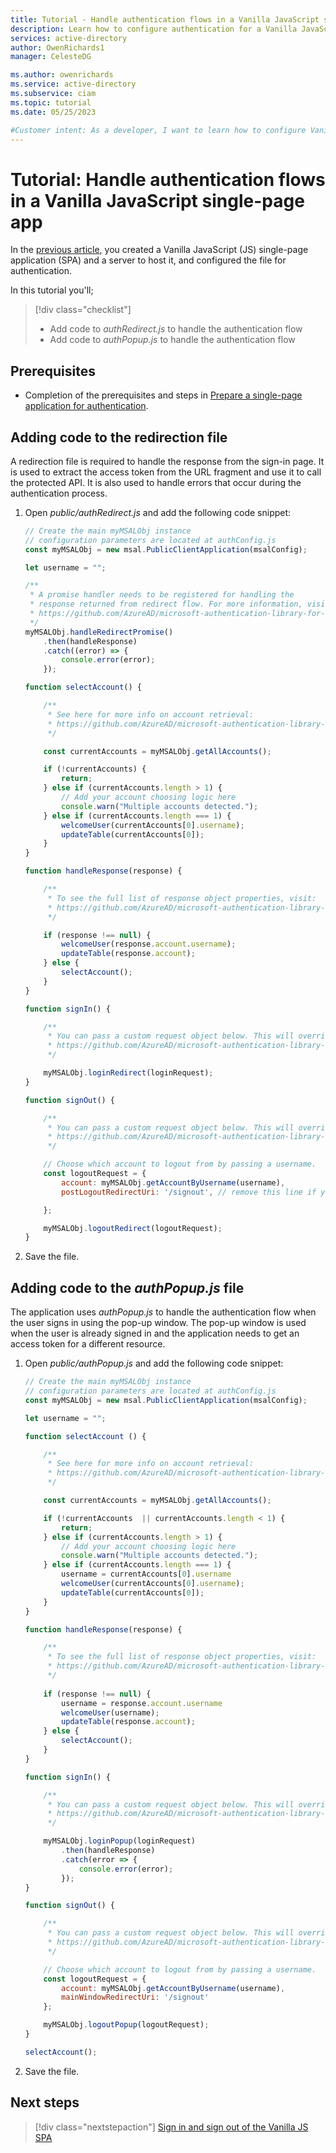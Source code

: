 ```yaml
---
title: Tutorial - Handle authentication flows in a Vanilla JavaScript single-page app
description: Learn how to configure authentication for a Vanilla JavaScript single-page app (SPA) with your Azure Active Directory (AD) for customers tenant.
services: active-directory
author: OwenRichards1
manager: CelesteDG

ms.author: owenrichards
ms.service: active-directory
ms.subservice: ciam
ms.topic: tutorial
ms.date: 05/25/2023

#Customer intent: As a developer, I want to learn how to configure Vanilla JavaScript single-page app (SPA) to sign in and sign out users with my Azure Active Directory (AD) for customers tenant.
---
```


# Tutorial: Handle authentication flows in a Vanilla JavaScript single-page app

In the [previous article](./how-to-single-page-app-vanillajs-sign-in-prepare-app.md), you created a Vanilla JavaScript (JS) single-page application (SPA) and a server to host it, and configured the file for authentication.

In this tutorial you'll;

> [!div class="checklist"]
> * Add code to *authRedirect.js* to handle the authentication flow
> * Add code to *authPopup.js* to handle the authentication flow

## Prerequisites

* Completion of the prerequisites and steps in [Prepare a single-page application for authentication](how-to-single-page-app-vanillajs-sign-in-prepare-app.md).

## Adding code to the redirection file

A redirection file is required to handle the response from the sign-in page. It is used to extract the access token from the URL fragment and use it to call the protected API. It is also used to handle errors that occur during the authentication process.

1. Open *public/authRedirect.js* and add the following code snippet:

    ```javascript
    // Create the main myMSALObj instance
    // configuration parameters are located at authConfig.js
    const myMSALObj = new msal.PublicClientApplication(msalConfig);
    
    let username = "";
    
    /**
     * A promise handler needs to be registered for handling the
     * response returned from redirect flow. For more information, visit:
     * https://github.com/AzureAD/microsoft-authentication-library-for-js/blob/dev/lib/msal-browser/docs/initialization.md#redirect-apis
     */
    myMSALObj.handleRedirectPromise()
        .then(handleResponse)
        .catch((error) => {
            console.error(error);
        });
    
    function selectAccount() {
    
        /**
         * See here for more info on account retrieval: 
         * https://github.com/AzureAD/microsoft-authentication-library-for-js/blob/dev/lib/msal-common/docs/Accounts.md
         */
    
        const currentAccounts = myMSALObj.getAllAccounts();
    
        if (!currentAccounts) {
            return;
        } else if (currentAccounts.length > 1) {
            // Add your account choosing logic here
            console.warn("Multiple accounts detected.");
        } else if (currentAccounts.length === 1) {
            welcomeUser(currentAccounts[0].username);
            updateTable(currentAccounts[0]);
        }
    }
    
    function handleResponse(response) {
    
        /**
         * To see the full list of response object properties, visit:
         * https://github.com/AzureAD/microsoft-authentication-library-for-js/blob/dev/lib/msal-browser/docs/request-response-object.md#response
         */
    
        if (response !== null) {
            welcomeUser(response.account.username);
            updateTable(response.account);
        } else {
            selectAccount();
        }
    }
    
    function signIn() {
    
        /**
         * You can pass a custom request object below. This will override the initial configuration. For more information, visit:
         * https://github.com/AzureAD/microsoft-authentication-library-for-js/blob/dev/lib/msal-browser/docs/request-response-object.md#request
         */
    
        myMSALObj.loginRedirect(loginRequest);
    }
    
    function signOut() {
    
        /**
         * You can pass a custom request object below. This will override the initial configuration. For more information, visit:
         * https://github.com/AzureAD/microsoft-authentication-library-for-js/blob/dev/lib/msal-browser/docs/request-response-object.md#request
         */
    
        // Choose which account to logout from by passing a username.
        const logoutRequest = {
            account: myMSALObj.getAccountByUsername(username),
            postLogoutRedirectUri: '/signout', // remove this line if you would like navigate to index page after logout.
    
        };
    
        myMSALObj.logoutRedirect(logoutRequest);
    }
    ```

1. Save the file.

## Adding code to the *authPopup.js* file

The application uses *authPopup.js* to handle the authentication flow when the user signs in using the pop-up window. The pop-up window is used when the user is already signed in and the application needs to get an access token for a different resource.

1. Open *public/authPopup.js* and add the following code snippet:

    ```javascript
    // Create the main myMSALObj instance
    // configuration parameters are located at authConfig.js
    const myMSALObj = new msal.PublicClientApplication(msalConfig);
    
    let username = "";
    
    function selectAccount () {
    
        /**
         * See here for more info on account retrieval: 
         * https://github.com/AzureAD/microsoft-authentication-library-for-js/blob/dev/lib/msal-common/docs/Accounts.md
         */
    
        const currentAccounts = myMSALObj.getAllAccounts();
    
        if (!currentAccounts  || currentAccounts.length < 1) {
            return;
        } else if (currentAccounts.length > 1) {
            // Add your account choosing logic here
            console.warn("Multiple accounts detected.");
        } else if (currentAccounts.length === 1) {
            username = currentAccounts[0].username
            welcomeUser(currentAccounts[0].username);
            updateTable(currentAccounts[0]);
        }
    }
    
    function handleResponse(response) {
    
        /**
         * To see the full list of response object properties, visit:
         * https://github.com/AzureAD/microsoft-authentication-library-for-js/blob/dev/lib/msal-browser/docs/request-response-object.md#response
         */
        
        if (response !== null) {
            username = response.account.username
            welcomeUser(username);
            updateTable(response.account);
        } else {
            selectAccount();
        }
    }
    
    function signIn() {
    
        /**
         * You can pass a custom request object below. This will override the initial configuration. For more information, visit:
         * https://github.com/AzureAD/microsoft-authentication-library-for-js/blob/dev/lib/msal-browser/docs/request-response-object.md#request
         */
    
        myMSALObj.loginPopup(loginRequest)
            .then(handleResponse)
            .catch(error => {
                console.error(error);
            });
    }
    
    function signOut() {
    
        /**
         * You can pass a custom request object below. This will override the initial configuration. For more information, visit:
         * https://github.com/AzureAD/microsoft-authentication-library-for-js/blob/dev/lib/msal-browser/docs/request-response-object.md#request
         */
    
        // Choose which account to logout from by passing a username.
        const logoutRequest = {
            account: myMSALObj.getAccountByUsername(username),
            mainWindowRedirectUri: '/signout'
        };
    
        myMSALObj.logoutPopup(logoutRequest);
    }
    
    selectAccount();
    ```

1. Save the file.

## Next steps

> [!div class="nextstepaction"]
> [Sign in and sign out of the Vanilla JS SPA](./how-to-single-page-app-vanillajs-sign-in-sign-in-sign-out.md)